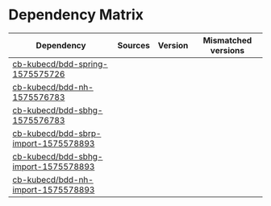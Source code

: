 # Dependency Matrix

Dependency | Sources | Version | Mismatched versions
---------- | ------- | ------- | -------------------
[cb-kubecd/bdd-spring-1575575726](https://github.com/cb-kubecd/bdd-spring-1575575726.git) |  | []() | 
[cb-kubecd/bdd-nh-1575576783](https://github.com/cb-kubecd/bdd-nh-1575576783.git) |  | []() | 
[cb-kubecd/bdd-sbhg-1575576783](https://github.com/cb-kubecd/bdd-sbhg-1575576783.git) |  | []() | 
[cb-kubecd/bdd-sbrp-import-1575578893](https://github.com/cb-kubecd/bdd-sbrp-import-1575578893.git) |  | []() | 
[cb-kubecd/bdd-sbhg-import-1575578893](https://github.com/cb-kubecd/bdd-sbhg-import-1575578893.git) |  | []() | 
[cb-kubecd/bdd-nh-import-1575578893](https://github.com/cb-kubecd/bdd-nh-import-1575578893.git) |  | []() | 
